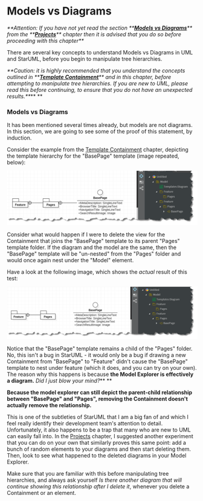 # Models vs Diagrams

_**Attention: If you have not yet read the section **_[_**Models vs Diagrams**_](/guide/creating-a-project.md#models-vs-diagrams)_** from the **_[_**Projects**_](/guide/creating-a-project.md)_** chapter then it is advised that you do so before proceeding with this chapter**_

There are several key concepts to understand Models vs Diagrams in UML and StarUML, before you begin to manipulate tree hierarchies.

_**Caution: it is highly recommended that you understand the concepts outlined in **_[_**Template Containment**_](/guide/template-containment.md)_** and in this chapter, before attempting to manipulate tree hierarchies. If you are new to UML, please read this before continuing, to ensure that you do not have an unexpected results.**_** **

### Models vs Diagrams

It has been mentioned several times already, but models are not diagrams. In this section, we are going to see some of the proof of this statement, by induction.

Consider the example from the [Template Containment](/guide/template-containment.md) chapter, depicting the template hierarchy for the "BasePage" template \(image repeated, below\):

![](/assets/StarUML-TreeHierarchy-OneDiagramWithHierarchy.png)

Consider what would happen if I were to delete the view for the Containment that joins the "BasePage" template to its parent "Pages" template folder. If the diagram and the model are the same, then the "BasePage" template will be "un-nested" from the "Pages" folder and would once again nest under the "Model" element. 

Have a look at the following image, which shows the _actual_ result of this test:

![](/assets/StarUML-TreeHierarchy-ModelProof.png)

Notice that the "BasePage" template remains a child of the "Pages" folder. No, this isn't a bug in StarUML - it would only be a bug if drawing a new Containment from "BasePage" to "Feature" didn't cause the "BasePage" template to nest under feature \(which it does, and you can try on your own\). The reason why this happens is because **the Model Explorer is effectively a diagram.** _Did I just blow your mind?_** **

**Because the model explorer can still depict the parent-child relationship between "BasePage" and "Pages", removing the Containment doesn't actually remove the relationship.**

This is one of the subtleties of StarUML that I am a big fan of and which I feel really identify their development team's attention to detail. Unfortunately, it also happens to be a trap that many who are new to UML can easily fall into. In the [Projects](/guide/creating-a-project.md) chapter, I suggested another experiment that you can do on your own that similarly proves this same point: add a bunch of random elements to your diagrams and then start deleting them. Then, look to see what happened to the deleted diagrams in your Model Explorer.

Make sure that you are familiar with this before manipulating tree hierarchies, and always ask yourself _Is there another diagram that will continue showing this relationship after I delete it_, whenever you delete a Containment or an element.

